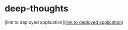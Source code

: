 # deep-thoughts
[link to deployed application]([link to deployed application](https://desolate-atoll-86254.herokuapp.com/))
